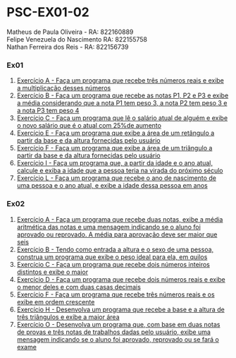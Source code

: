 # PSC-EX01-02

Matheus de Paula Oliveira - RA: 822160889
<br>
Felipe Venezuela do Nascimento RA: 822155758
<br>
Nathan Ferreira dos Reis - RA: 822156739


### Ex01
1. [Exercício A - Faça um programa que recebe três números reais e exibe a multiplicação desses números](https://github.com/mpoliveira30/PSC-EX01-02/blob/main/EX01/src/ex01/ex01a.java)
2. [Exercício B - Faça um programa que recebe as notas P1, P2 e P3 e exibe a média considerando que a nota P1 tem peso 3, a nota P2 tem peso 3 e a nota P3 tem peso 4](https://github.com/mpoliveira30/PSC-EX01-02/blob/main/EX01/src/ex01/ex01b.java)
3. [Exercício C - Faça um programa que lê o salário atual de alguém e exibe o novo salário que é o atual com 25%de aumento](https://github.com/mpoliveira30/PSC-EX01-02/blob/main/EX01/src/ex01/ex01c.java)
4. [Exercício E - Faça um programa que exibe a área de um retângulo a partir da base e da altura fornecidas pelo usuário](https://github.com/mpoliveira30/PSC-EX01-02/blob/main/EX01/src/ex01/ex01e.java)
5. [Exercício F - Faça um programa que exibe a área de um triângulo a partir da base e da altura fornecidas pelo usuário](https://github.com/mpoliveira30/PSC-EX01-02/blob/main/EX01/src/ex01/ex01f.java)
6. [Exercício I - Faça um programa que, a partir da idade e o ano atual, calcule e exiba a idade que a pessoa teria na virada do próximo século](https://github.com/mpoliveira30/PSC-EX01-02/blob/main/EX01/src/ex01/ex01i.java)
7. [Exercício L - Faça um programa que recebe o ano de nascimento de uma pessoa e o ano atual, e exibe a idade dessa pessoa em anos](https://github.com/mpoliveira30/PSC-EX01-02/blob/main/EX01/src/ex01/ex01l.java)

### Ex02
1. [Exercício A - Faça um programa que recebe duas notas, exibe a média aritmética das notas e uma mensagem indicando se o aluno foi aprovado ou reprovado. A média para aprovação deve ser maior que seis](https://github.com/mpoliveira30/PSC-EX01-02/blob/main/EX02/src/ex02/ex02a.java)
2. [Exercício B - Tendo como entrada a altura e o sexo de uma pessoa, construa um programa que exibe o peso ideal para ela, em quilos](https://github.com/mpoliveira30/PSC-EX01-02/blob/main/EX02/src/ex02/ex02b.java)
3. [Exercício C - Faça um programa que recebe dois números inteiros distintos e exibe o maior](https://github.com/mpoliveira30/PSC-EX01-02/blob/main/EX02/src/ex02/ex02c.java)
4. [Exercício D - Faça um programa que recebe dois números reais e exibe o menor deles e com duas casas decimais](https://github.com/mpoliveira30/PSC-EX01-02/blob/main/EX02/src/ex02/ex02d.java)
5. [Exercício F - Faça um programa que recebe três números reais e os exibe em ordem crescente](https://github.com/mpoliveira30/PSC-EX01-02/blob/main/EX02/src/ex02/ex02f.java)
6. [Exercício H - Desenvolva um programa que recebe a base e a altura de três triângulos e exibe a maior área](https://github.com/mpoliveira30/PSC-EX01-02/blob/main/EX02/src/ex02/ex02h.java)
7. [Exercício O - Desenvolva um programa que, com base em duas notas de provas e três notas de trabalhos dadas pelo usuário,
exibe uma mensagem indicando se o aluno foi aprovado, reprovado ou se fará o exame](https://github.com/mpoliveira30/PSC-EX01-02/blob/main/EX02/src/ex02/ex02n.java)


